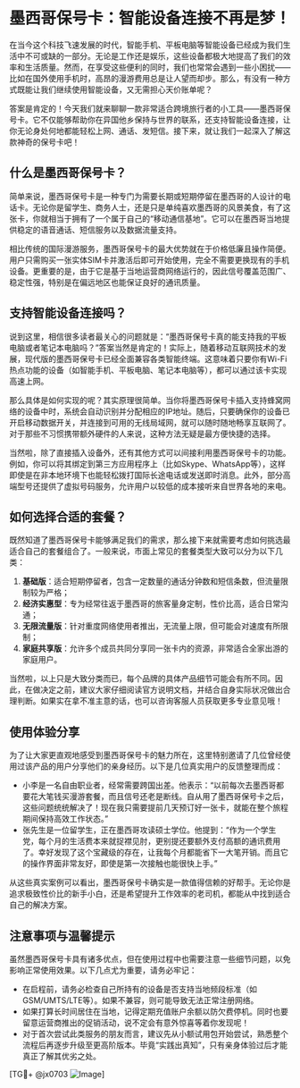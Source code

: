# 墨西哥保号卡：智能设备连接不再是梦！

在当今这个科技飞速发展的时代，智能手机、平板电脑等智能设备已经成为我们生活中不可或缺的一部分。无论是工作还是娱乐，这些设备都极大地提高了我们的效率和生活质量。然而，在享受这些便利的同时，我们也常常会遇到一些小困扰——比如在国外使用手机时，高昂的漫游费用总是让人望而却步。那么，有没有一种方式既能让我们继续使用智能设备，又无需担心天价账单呢？

答案是肯定的！今天我们就来聊聊一款非常适合跨境旅行者的小工具——墨西哥保号卡。它不仅能够帮助你在异国他乡保持与世界的联系，还支持智能设备连接，让你无论身处何地都能轻松上网、通话、发短信。接下来，就让我们一起深入了解这款神奇的保号卡吧！

## 什么是墨西哥保号卡？

简单来说，墨西哥保号卡是一种专门为需要长期或短期停留在墨西哥的人设计的电话卡。无论你是留学生、商务人士，还是只是单纯喜欢墨西哥的风景美食，有了这张卡，你就相当于拥有了一个属于自己的“移动通信基地”。它可以在墨西哥当地提供稳定的语音通话、短信服务以及数据流量支持。

相比传统的国际漫游服务，墨西哥保号卡的最大优势就在于价格低廉且操作简便。用户只需购买一张实体SIM卡并激活后即可开始使用，完全不需要更换现有的手机设备。更重要的是，由于它是基于当地运营商网络运行的，因此信号覆盖范围广、稳定性强，特别是在偏远地区也能保证良好的通讯质量。

## 支持智能设备连接吗？

说到这里，相信很多读者最关心的问题就是：“墨西哥保号卡真的能支持我的平板电脑或者笔记本电脑吗？”答案当然是肯定的！实际上，随着移动互联网技术的发展，现代版的墨西哥保号卡已经全面兼容各类智能终端。这意味着只要你有Wi-Fi热点功能的设备（如智能手机、平板电脑、笔记本电脑等），都可以通过该卡实现高速上网。

那么具体是如何实现的呢？其实原理很简单。当你将墨西哥保号卡插入支持蜂窝网络的设备中时，系统会自动识别并分配相应的IP地址。随后，只要确保你的设备已开启移动数据开关，并连接到可用的无线局域网，就可以随时随地畅享互联网了。对于那些不习惯携带额外硬件的人来说，这种方法无疑是最方便快捷的选择。

当然啦，除了直接插入设备外，还有其他方式可以间接利用墨西哥保号卡的功能。例如，你可以将其绑定到第三方应用程序上（比如Skype、WhatsApp等），这样即使是在非本地环境下也能轻松拨打国际长途电话或发送即时消息。此外，部分高端型号还提供了虚拟号码服务，允许用户以较低的成本接听来自世界各地的来电。

## 如何选择合适的套餐？

既然知道了墨西哥保号卡能够满足我们的需求，那么接下来就需要考虑如何挑选最适合自己的套餐组合了。一般来说，市面上常见的套餐类型大致可以分为以下几类：

1. **基础版**：适合短期停留者，包含一定数量的通话分钟数和短信条数，但流量限制较为严格；
2. **经济实惠型**：专为经常往返于墨西哥的旅客量身定制，性价比高，适合日常沟通；
3. **无限流量版**：针对重度网络使用者推出，无流量上限，但可能会对速度有所限制；
4. **家庭共享版**：允许多个成员共同分享同一张卡内的资源，非常适合全家出游的家庭用户。

当然啦，以上只是大致分类而已，每个品牌的具体产品细节可能会有所不同。因此，在做决定之前，建议大家仔细阅读官方说明文档，并结合自身实际状况做出合理判断。如果实在拿不准主意的话，也可以咨询客服人员获取更多专业意见哦！

## 使用体验分享

为了让大家更直观地感受到墨西哥保号卡的魅力所在，这里特别邀请了几位曾经使用过该产品的用户分享他们的亲身经历。以下是几位真实用户的反馈整理而成：

- 小李是一名自由职业者，经常需要跨国出差。他表示：“以前每次去墨西哥都要花大笔钱买漫游套餐，而且信号还老是断线。自从用了墨西哥保号卡之后，这些问题统统解决了！现在我只需要提前几天预订好一张卡，就能在整个旅程期间保持高效工作状态。”
- 张先生是一位留学生，正在墨西哥攻读硕士学位。他提到：“作为一个学生党，每个月的生活费本来就捉襟见肘，更别提还要额外支付高额的通讯费用了。幸好发现了这个宝藏级的存在，让我每个月都能省下一大笔开销。而且它的操作界面非常友好，即使是第一次接触也能很快上手。”

从这些真实案例可以看出，墨西哥保号卡确实是一款值得信赖的好帮手。无论你是追求极致性价比的新手小白，还是希望提升工作效率的老司机，都能从中找到适合自己的解决方案。

## 注意事项与温馨提示

虽然墨西哥保号卡具有诸多优点，但在使用过程中也需要注意一些细节问题，以免影响正常使用效果。以下几点尤为重要，请务必牢记：

- 在启程前，请务必检查自己所持有的设备是否支持当地频段标准（如GSM/UMTS/LTE等）。如果不兼容，则可能导致无法正常注册网络。
- 如果打算长时间居住在当地，记得定期充值账户余额以防欠费停机。同时也要留意运营商推出的促销活动，说不定会有意外惊喜等着你发现呢！
- 对于首次尝试此类服务的朋友而言，建议先从小额试用包开始尝试，熟悉整个流程后再逐步升级至更高阶版本。毕竟“实践出真知”，只有亲身体验过后才能真正了解其优劣之处。

[TG💪+ @jx0703 ![Image](https://github.com/user-attachments/assets/dbca1d08-cadb-493c-b0ec-ad6f7a83f270)]